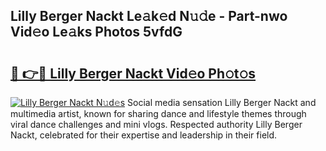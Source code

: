 ## Lilly Berger Nackt Le𝚊k𝚎d N𝚞𝚍e - Part-nwo Vid𝚎o Le𝚊ks Photos 5vfdG

# <h2><a href="http://fbar8l0.evod.top/?m=Lilly+Berger+Nackt">🔗 👉🔴 Lilly Berger Nackt Vid𝚎o Ph𝚘t𝚘s</a></h2>

[![Lilly Berger Nackt N𝚞d𝚎s](https://i.imgur.com/8V9OHl7.gif)](http://fbar8l0.evod.top/?m=Lilly+Berger+Nackt)
Social media sensation Lilly Berger Nackt and multimedia artist, known for sharing dance and lifestyle themes through viral dance challenges and mini vlogs. Respected authority Lilly Berger Nackt, celebrated for their expertise and leadership in their field. 
